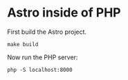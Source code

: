 # Astro inside of PHP

First build the Astro project.

```shell
make build
```

Now run the PHP server:

```shell
php -S localhost:8000
```